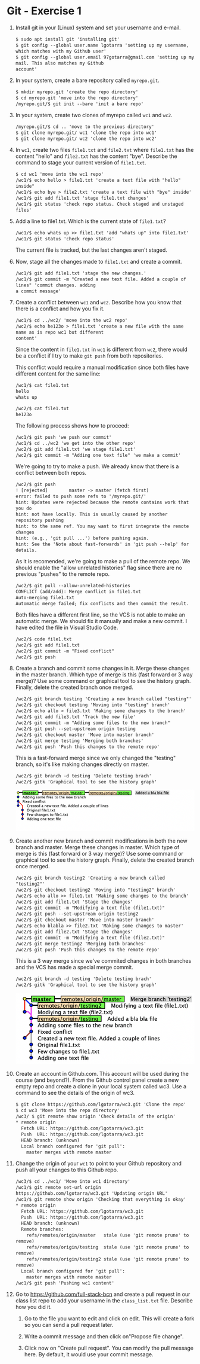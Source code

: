Git - Exercise 1
===

1.  Install git in your (Linux) system and set your username and e-mail.

    ``` {breaklines=""}
    $ sudo apt install git 'installing git'
    $ git config --global user.name lgotarra 'setting up my username, which matches with my Github user'
    $ git config --global user.email 97gotarra@gmail.com 'setting up my mail. This also matches my Github
    account'
    ```

2.  In your system, create a bare repository called `myrepo.git`.

    ``` {breaklines=""}
    $ mkdir myrepo.git 'create the repo directory'
    $ cd myrepo.git 'move into the repo directory'
    /myrepo.git/$ git init --bare 'init a bare repo'
    ```

3.  In your system, create two clones of myrepo called `wc1` and `wc2`.

    ``` {breaklines=""}
    /myrepo.git/$ cd .. 'move to the previous directory'
    $ git clone myrepo.git/ wc1 'clone the repo into wc1'
    $ git clone myrepo.git/ wc2 'clone the repo into wc2'
    ```

4.  In `wc1`, create two files `file1.txt` and `file2.txt` where
    `file1.txt` has the content \"hello\" and `file2.txt` has the
    content \"bye\". Describe the command to stage your current version
    of `file1.txt`.

    ``` {breaklines=""}
    $ cd wc1 'move into the wc1 repo'
    /wc1/$ echo hello > file1.txt 'create a text file with "hello" inside"
    /wc1/$ echo bye > file2.txt 'create a text file with "bye" inside'
    /wc1/$ git add file1.txt 'stage file1.txt changes'
    /wc1/$ git status 'check repo status. Check staged and unstaged files'
    ```

5.  Add a line to file1.txt. Which is the current state of `file1.txt`?

    ``` {breaklines=""}
    /wc1/$ echo whats up >> file1.txt 'add "whats up" into file1.txt'
    /wc1/$ git status 'check repo status'            
    ```

    The current file is tracked, but the last changes aren't staged.

6.  Now, stage all the changes made to `file1.txt` and create a commit.

    ``` {breaklines=""}
    /wc1/$ git add file1.txt 'stage the new changes.'
    /wc1/$ git commit -m "Created a new text file. Added a couple of lines" 'commit changes. adding
    a commit message'
    ```

7.  Create a conflict between `wc1` and `wc2`. Describe how you know
    that there is a conflict and how you fix it.

    ``` {breaklines=""}
    /wc1/$ cd ../wc2/ 'move into the wc2 repo'
    /wc2/$ echo he123o > file1.txt 'create a new file with the same name as is repo wc1 but different 
    content'                  
    ```

    Since the content in `file1.txt` in `wc1` is different from `wc2`,
    there would be a conflict if I try to make `git push` from both
    repositories.

    This conflict would require a manual modification since both files
    have different content for the same line:

    ``` {breaklines=""}
    /wc1/$ cat file1.txt
    hello 
    whats up
    ```

    ``` {breaklines=""}
    /wc2/$ cat file1.txt
    he123o 
    ```

    The following process shows how to proceed:

    ``` {breaklines=""}
    /wc1/$ git push 'we push our commit'
    /wc1/$ cd ../wc2 'we get into the other repo'
    /wc2/$ git add file1.txt 'we stage file1.txt'
    /wc2/$ git commit -m "Adding one text file" 'we make a commit'
    ```

    We're going to try to make a push. We already know that there is a
    conflict between both repos.

        /wc2/$ git push 
        ! [rejected]        master -> master (fetch first)
        error: failed to push some refs to '/myrepo.git/'
        hint: Updates were rejected because the remote contains work that you do
        hint: not have locally. This is usually caused by another repository pushing
        hint: to the same ref. You may want to first integrate the remote changes
        hint: (e.g., 'git pull ...') before pushing again.
        hint: See the 'Note about fast-forwards' in 'git push --help' for details.

    As it is recomended, we're going to make a pull of the remote repo.
    We should enable the "allow unrelated histories" flag since there
    are no previous "pushes" to the remote repo.

        /wc2/$ git pull --allow-unrelated-histories 
        CONFLICT (add/add): Merge conflict in file1.txt
        Auto-merging file1.txt
        Automatic merge failed; fix conflicts and then commit the result.

    Both files have a different first line, so the VCS is not able to
    make an automatic merge. We should fix it manually and make a new
    commit. I have edited the file in Visual Studio Code.

    ``` {breaklines=""}
    /wc2/$ code file1.txt
    /wc2/$ git add file1.txt
    /wc2/$ git commit -m "Fixed conflict"
    /wc2/$ git push
    ```

8.  Create a branch and commit some changes in it. Merge these changes
    in the master branch. Which type of merge is this (fast forward or 3
    way merge)? Use some command or graphical tool to see the history
    graph. Finally, delete the created branch once merged.

    ``` {breaklines=""}
    /wc2/$ git branch testing 'Creating a new branch called "testing"'
    /wc2/$ git checkout testing 'Moving into "testing" branch'
    /wc2/$ echo allo > file3.txt 'Making some changes to the branch'
    /wc2/$ git add file3.txt 'Track the new file'
    /wc2/$ git commit -m "Adding some files to the new branch"
    /wc2/$ git push --set-upstream origin testing
    /wc2/$ git checkout master 'Move into master branch'
    /wc2/$ git merge testing 'Merging both branches'
    /wc2/$ git push 'Push this changes to the remote repo'
    ```

    This is a fast-forward merge since we only changed the "testing"
    branch, so it's like making changes directly on master.

    ``` {breaklines=""}
    /wc2/$ git branch -d testing 'Delete testing brach'
    /wc2/$ gitk 'Graphical tool to see the history graph' 
    ```

    ![image](images/gitk.png)

9.  Create another new branch and commit modifications in both the new
    branch and master. Merge these changes in master. Which type of
    merge is this (fast forward or 3 way merge)? Use some command or
    graphical tool to see the history graph. Finally, delete the created
    branch once merged.

    ``` {breaklines=""}
    /wc2/$ git branch testing2 'Creating a new branch called "testing2"'
    /wc2/$ git checkout testing2 'Moving into "testing2" branch'
    /wc2/$ echo allo >> file1.txt 'Making some changes to the branch'
    /wc2/$ git add file1.txt 'Stage the changes'
    /wc2/$ git commit -m "Modifying a text file (file1.txt)"
    /wc2/$ git push --set-upstream origin testing2
    /wc2/$ git checkout master 'Move into master branch'
    /wc2/$ echo blabla >> file2.txt 'Making some changes to master'
    /wc2/$ git add file2.txt 'Stage the changes'
    /wc2/$ git commit -m "Modifying a text file (file2.txt)"
    /wc2/$ git merge testing2 'Merging both branches'
    /wc2/$ git push 'Push this changes to the remote repo'                                 
    ```

    This is a 3 way merge since we've commited changes in both branches
    and the VCS has made a special merge commit.

    ``` {breaklines=""}
    /wc2/$ git branch -d testing 'Delete testing brach'
    /wc2/$ gitk 'Graphical tool to see the history graph' 
    ```

    ![image](images/gitk_02.png)

10. Create an account in Github.com. This account will be used during
    the course (and beyond?). From the Github control panel create a new
    empty repo and create a clone in your local system called wc3. Use a
    command to see the details of the origin of wc3.

    ``` {breaklines=""}
    $ git clone https://github.com/lgotarra/wc3.git 'Clone the repo'
    $ cd wc3 'Move into the repo directory'
    /wc3/ $ git remote show origin 'Check details of the origin'
    * remote origin
      Fetch URL: https://github.com/lgotarra/wc3.git
      Push  URL: https://github.com/lgotarra/wc3.git
      HEAD branch: (unknown)
      Local branch configured for 'git pull':
        master merges with remote master
    ```

11. Change the origin of your `wc1` to point to your Github repository
    and push all your changes to this Github repo.

    ``` {breaklines=""}
    /wc3/$ cd ../wc1/ 'Move into wc1 directory'
    /wc1/$ git remote set-url origin https://github.com/lgotarra/wc3.git 'Updating origin URL'
    /wc1/$ git remote show origin 'Checking that everything is okay'
    * remote origin
      Fetch URL: https://github.com/lgotarra/wc3.git
      Push  URL: https://github.com/lgotarra/wc3.git
      HEAD branch: (unknown)
      Remote branches:
        refs/remotes/origin/master   stale (use 'git remote prune' to remove)
        refs/remotes/origin/testing  stale (use 'git remote prune' to remove)
        refs/remotes/origin/testing2 stale (use 'git remote prune' to remove)
      Local branch configured for 'git pull':
        master merges with remote master
    /wc1/$ git push 'Pushing wc1 content'                 
    ```

12. Go to <https://github.com/full-stack-bcn> and create a pull request
    in our class list repo to add your username in the `class_list.txt`
    file. Describe how you did it.

    1.  Go to the file you want to edit and click on edit. This will
        create a fork so you can send a pull request later.

    2.  Write a commit message and then click on"Propose file change".

    3.  Click now on "Create pull request". You can modify the pull
        message here. By default, it would use your commit message.
